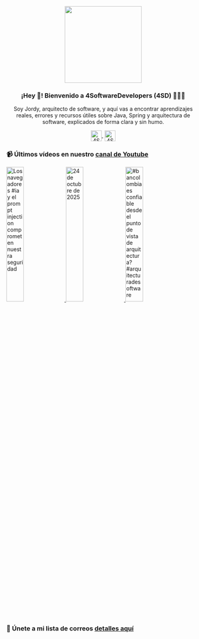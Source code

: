 <p align="center" width="300">
    <img align="center" width="200" src="https://www.4softwaredevelopers.com/assets/img/brands/icono_4SD.png" />
    <h3 align="center">¡Hey 👋! Bienvenido a 4SoftwareDevelopers (4SD) 👨🏻‍💻</h3>
 </p>
 
 <p align="center">Soy Jordy, arquitecto de software, y aquí vas a encontrar aprendizajes reales, errores y recursos útiles sobre Java, Spring y arquitectura de software, explicados de forma clara y sin humo.</p>
 <p align="center">
    <a href="https://youtube.com/4SoftwareDevelopers" target="blank" style='margin-right:4px'>
     <img align="center" src="https://cdn.jsdelivr.net/npm/simple-icons@3.0.1/icons/youtube.svg" alt="4SoftwareDevelopers" height="28px" width="28px" />
    </a>
    <a href="https://x.com/jordy_4sd" target="blank">
      <img align="center" src="https://cdn.jsdelivr.net/npm/simple-icons@3.0.1/icons/twitter.svg" alt="4SoftwareDevelopers" height="28px" width="28px" />
    </a>
 </p>
 
### 📹 Últimos vídeos en nuestro [canal de Youtube](https://youtube.com/4SoftwareDevelopers?sub_confirmation=1)

<a href='https://youtu.be/8_zdjee2Imw' target='_blank'>
    <img width='30%' src='https://img.youtube.com/vi/8_zdjee2Imw/mqdefault.jpg' alt='Los navegadores #ia y el prompt injection comprometen nuestra seguridad' title='Los navegadores #ia y el prompt injection comprometen nuestra seguridad' />
</a>

<a href='https://youtu.be/dj5NHfOz7Es' target='_blank'>
    <img width='30%' src='https://img.youtube.com/vi/dj5NHfOz7Es/mqdefault.jpg' alt='24 de octubre de 2025' title='24 de octubre de 2025' />
</a>

<a href='https://youtu.be/7aBTsozL_sE' target='_blank'>
    <img width='30%' src='https://img.youtube.com/vi/7aBTsozL_sE/mqdefault.jpg' alt='#bancolombia es confiable desde el punto de vista de arquitectura? #arquitecturadesoftware' title='#bancolombia es confiable desde el punto de vista de arquitectura? #arquitecturadesoftware' />
</a>


### 🔐 Únete a mi lista de correos [detalles aquí](https://www.4softwaredevelopers.com) 
 
